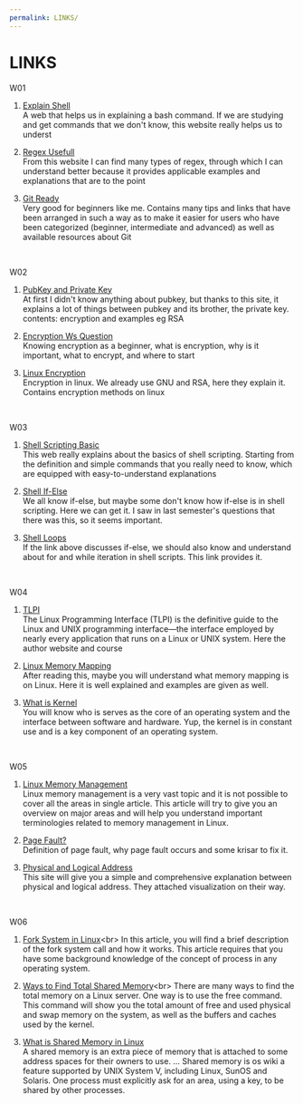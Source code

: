 ```yaml
---
permalink: LINKS/
---
```


# LINKS
W01

1. [Explain Shell](https://explainshell.com/)<br>
A web that helps us in explaining a bash command. If we are studying and get commands that we don't know, this website really helps us to underst
2. [Regex Usefull](https://www.regular-expressions.infohttps://www.regular-expressions.info)<br>
From this website I can find many types of regex, through which I can understand better because it provides applicable examples and explanations that are to the point

3. [Git Ready](https://gitready.com/)<br>
Very good for beginners like me. Contains many tips and links that have been arranged in such a way as to make it easier for users who have been categorized (beginner, intermediate and advanced) as well as available resources about Git
<br>

W02

1. [PubKey and Private Key](https://sectigostore.com/blog/public-key-vs-private-key-how-do-they-work/)<br>
At first I didn't know anything about pubkey, but thanks to this site, it explains a lot of things between pubkey and its brother, the private key. contents: encryption and examples eg RSA

2. [Encryption Ws Question](https://us.norton.com/blog/privacy/what-is-encryption#)<br>
Knowing encryption as a beginner, what is encryption, why is it important, what to encrypt, and where to start

3. [Linux Encryption](https://linuxsecurity.com/features/how-to-encrypt-files-on-linux#:~:text=Our%20Top%20Linux%20File%20Encryption%20Methods%201%20Archive,...%206%207-zip%20...%207%20Tails%20OS%20)<br>
Encryption in linux. We already use GNU and RSA, here they explain it. Contains encryption methods on linux
<br>

W03

1. [Shell Scripting Basic](https://www.howtogeek.com/67469/the-beginners-guide-to-shell-scripting-the-basics/)<br>
This web really explains about the basics of shell scripting. Starting from the definition and simple commands that you really need to know, which are equipped with easy-to-understand explanations

2. [Shell If-Else](https://www.digitalocean.com/community/tutorials/if-else-in-shell-scripts)<br>
We all know if-else, but maybe some don't know how if-else is in shell scripting. Here we can get it. I saw in last semester's questions that there was this, so it seems important.

3. [Shell Loops](https://www.shellscript.sh/loops.html)<br>
If the link above discusses if-else, we should also know and understand about for and while iteration in shell scripts. This link provides it.

<br>

W04

1. [TLPI](https://man7.org/tlpi/)<br>
The Linux Programming Interface (TLPI) is the definitive guide to the Linux and UNIX programming interface—the interface employed by nearly every application that runs on a Linux or UNIX system. Here the author website and course

2. [Linux Memory Mapping](https://linux-kernel-labs.github.io/refs/heads/master/labs/memory_mapping.html#:~:text=Memory%20mapping%201%20Overview%20In%20the%20Linux%20kernel,...%204%20Further%20reading%20...%205%20Exercises%20)<br>
After reading this, maybe you will understand what memory mapping is on Linux. Here it is well explained and examples are given as well.

3. [What is Kernel](https://www.ionos.com/digitalguide/server/know-how/what-is-a-kernel/)<br>
You will know who is serves as the core of an operating system and the interface between software and hardware. Yup, the kernel is in constant use and is a key component of an operating system.

<br>

W05

1. [Linux Memory Management](https://www.golinuxcloud.com/tutorial-linux-memory-management-overview/)<br>
Linux memory management is a very vast topic and it is not possible to cover all the areas in single article. This article will try to give you an overview on major areas and will help you understand important terminologies related to memory management in Linux.

2. [Page Fault?](https://techterms.com/definition/page_fault)<br>
Definition of page fault, why page fault occurs and some krisar to fix it.

3. [Physical and Logical Address](https://www.studytonight.com/operating-system/os-logical-and-physical-address-space/)<br>
This site will give you a simple and comprehensive explanation between physical and logical address. They attached visualization on their way. 
<br>

W06

1. [Fork System in Linux](https://bytexd.com/fork-system-call-in-linux/#:~:text=Fork%20%28%29%20is%20a%20system%20call%2C%20used%20in,system%20call%20is%20known%20as%20the%20child%20process.)<br>
In this article, you will find a brief description of the fork system call and how it works. This article requires that you have some background knowledge of the concept of process in any operating system.

2. [Ways to Find Total Shared Memory](https://www.systranbox.com/3-ways-to-find-the-total-memory-on-a-linux-server/#:~:text=There%20are%20a%20few%20ways%20to%20check%20shared,the%20amount%20of%20shared%20memory%20on%20the%20system.)<br>
There are many ways to find the total memory on a Linux server. One way is to use the free command. This command will show you the total amount of free and used physical and swap memory on the system, as well as the buffers and caches used by the kernel.

3. [What is Shared Memory in Linux](https://oswikipost.com/what-is-shared-memory-in-linux/)<br>
A shared memory is an extra piece of memory that is attached to some address spaces for their owners to use. … Shared memory is os wiki a feature supported by UNIX System V, including Linux, SunOS and Solaris. One process must explicitly ask for an area, using a key, to be shared by other processes.

<br>